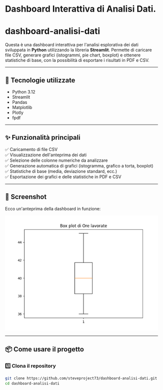 # Dashboard Interattiva di Analisi Dati.

# dashboard-analisi-dati

Questa è una dashboard interattiva per l'analisi esplorativa dei dati sviluppata in **Python** utilizzando la libreria **Streamlit**. Permette di caricare file CSV, generare grafici (istogrammi, pie chart, boxplot) e ottenere statistiche di base, con la possibilità di esportare i risultati in PDF e CSV.

---

## 🚀 Tecnologie utilizzate
- Python 3.12
- Streamlit
- Pandas
- Matplotlib
- Plotly
- fpdf

---

## ✨ Funzionalità principali
✅ Caricamento di file CSV  
✅ Visualizzazione dell'anteprima dei dati  
✅ Selezione delle colonne numeriche da analizzare  
✅ Generazione automatica di grafici (istogramma, grafico a torta, boxplot)  
✅ Statistiche di base (media, deviazione standard, ecc.)  
✅ Esportazione dei grafici e delle statistiche in PDF e CSV  

---

## 📸 Screenshot

Ecco un'anteprima della dashboard in funzione:  

![Dashboard Screenshot](./boxplot.png)

---

## 📦 Come usare il progetto

### 1️⃣ Clona il repository
```bash
git clone https://github.com/steveproject73/dashboard-analisi-dati.git
cd dashboard-analisi-dati
